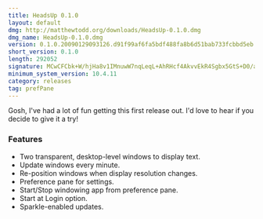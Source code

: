 ```yaml
---
title: HeadsUp 0.1.0
layout: default
dmg: http://matthewtodd.org/downloads/HeadsUp-0.1.0.dmg
dmg_name: HeadsUp-0.1.0.dmg
version: 0.1.0.20090129093126.d91f99af6fa5bdf488fa8b6d51bab733fcbbd5eb
short_version: 0.1.0
length: 292052
signature: MCwCFCbk+W/hjHa8v1IMnuwW7nqLeqL+AhRHcf4AkvvEkR4Sgbx5GtS+D0/a/g==
minimum_system_version: 10.4.11
category: releases
tag: prefPane
---
```


Gosh, I've had a lot of fun getting this first release out. I'd love to hear if you decide to give it a try!

### Features

* Two transparent, desktop-level windows to display text.
* Update windows every minute.
* Re-position windows when display resolution changes.
* Preference pane for settings.
* Start/Stop windowing app from preference pane.
* Start at Login option.
* Sparkle-enabled updates.
